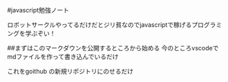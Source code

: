 #javascript勉強ノート

ロボットサークルやってるだけだとジリ貧なのでjavascriptで稼げるプログラミングを学ぶぞい！

##まずはこのマークダウンを公開するところから始める
今のところvscodeでmdファイルを作って書き込んでいるだけ

これをgoithub の新規リポジトリにのせるだけ 